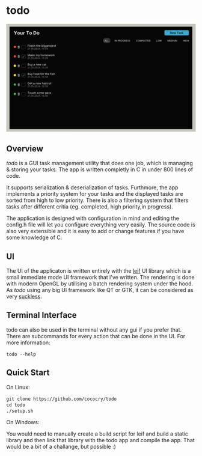 # todo

<img src=https://github.com/cococry/todo/blob/main/branding/todo-showcase.png alt="Todo Showcase">

## Overview
*todo* is a GUI task management utility that does one job, which is managing & storing your tasks. The app is written completly in C in under 800 lines of code. 

It supports serialization & deserialization of tasks. Furthmore, the app implements a priority system for your tasks and the displayed tasks are sorted from high to low priority.
There is also a filtering system that filters tasks after different critia (eg. completed, high priority,in progress). 

The application is designed with configuration in mind and editing the config.h file will let you configure everything very easily. The source code is also very extensible and it is easy to add or change features if you have some knowledge of C.

## UI

The UI of the applicaton is written entirely with the [leif](https://github.com/cococry/leif) UI library which is a small immediate mode UI framework that i've written. The rendering is done with modern OpenGL by utilising a batch rendering system under the hood. As *todo* using any big UI framework like QT or GTK, it can be considered as very [suckless](https://suckless.org/philosophy).

## Terminal Interface

todo can also be used in the terminal without any gui if you prefer that. There are subcommands for every action that can
be done in the UI. For more information:

```console
todo --help
```

## Quick Start

On Linux:
```console
git clone https://github.com/cococry/todo
cd todo
./setup.sh
```

On Windows:

You would need to manually create a build script for leif and
build a static library and then link that library with the todo app and compile the app.
That would be a bit of a challange, but possible :)
